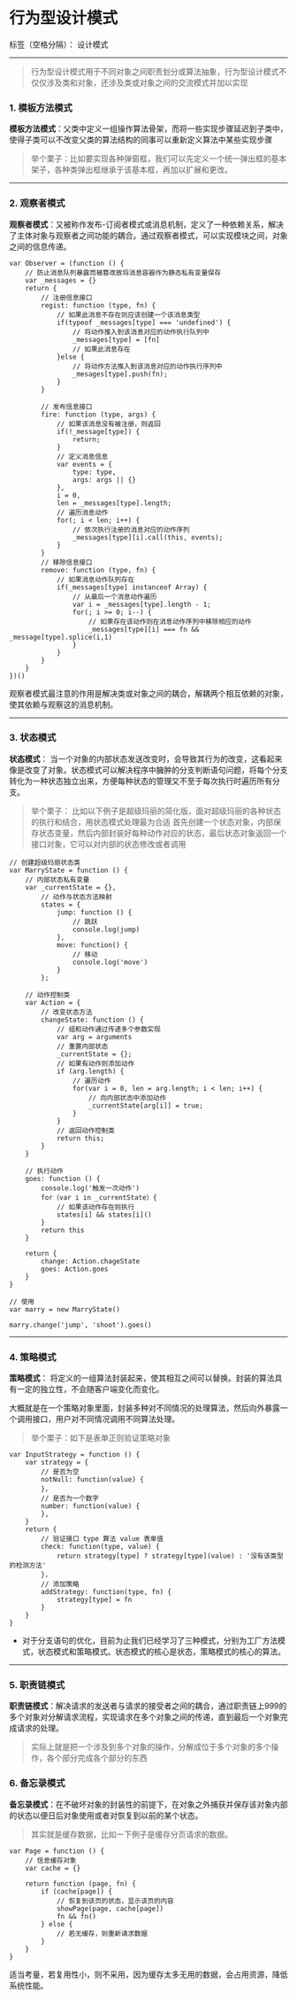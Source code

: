 ﻿# 行为型设计模式

标签（空格分隔）： 设计模式

---

> 行为型设计模式用于不同对象之间职责划分或算法抽象，行为型设计模式不仅仅涉及类和对象，还涉及类或对象之间的交流模式并加以实现

### 1. 模板方法模式
**模板方法模式**：父类中定义一组操作算法骨架，而将一些实现步骤延迟到子类中，使得子类可以不改变父类的算法结构的同事可以重新定义算法中某些实现步骤

> 举个栗子：比如要实现各种弹窗框，我们可以先定义一个统一弹出框的基本架子，各种类弹出框继承于该基本框，再加以扩展和更改。

____

### 2. 观察者模式
**观察者模式**：又被称作发布-订阅者模式或消息机制，定义了一种依赖关系，解决了主体对象与观察者之间功能的耦合。通过观察者模式，可以实现模块之间，对象之间的信息传递。

    var Observer = (function () {
        // 防止消息队列暴露而被篡改故将消息容器作为静态私有变量保存
        var _messages = {}
        return {
            // 注册信息接口
            regist: function (type, fn) {
                // 如果此消息不存在则应该创建一个该消息类型
                if(typeof _messages[type] === 'undefined') {
                    // 将动作推入到该消息对应的动作执行队列中
                    _messages[type] = [fn]
                    // 如果此消息存在
                }else {
                    // 将动作方法推入到该消息对应的动作执行序列中
                    _mesages[type].push(fn);
                }
            }
            
            // 发布信息接口
            fire: function (type, args) {
                // 如果该消息没有被注册，则返回
                if(!_message[type]) {
                    return;
                }
                // 定义消息信息
                var events = {
                    type: type,
                    args: args || {}
                },
                i = 0,
                len = _messages[type].length;
                // 遍历消息动作
                for(; i < len; i++) {
                    // 依次执行注册的消息对应的动作序列
                    _messages[type][i].call(this, events);
                }
            }
            // 移除信息接口
            remove: function (type, fn) {
                // 如果消息动作队列存在
                if(_messages[type] instanceof Array) {
                    // 从最后一个消息动作遍历
                    var i = _messages[type].length - 1;
                    for(; i >= 0; i--) {
                        // 如果存在该动作则在消息动作序列中移除相应的动作
                        _messages[type][i] === fn && _message[type].splice(i,1)
                    }
                }
            }
        }
    })()
    
观察者模式最注意的作用是解决类或对象之间的耦合，解耦两个相互依赖的对象，使其依赖与观察这的消息机制。
___

### 3. 状态模式
**状态模式**： 当一个对象的内部状态发送改变时，会导致其行为的改变，这看起来像是改变了对象。状态模式可以解决程序中臃肿的分支判断语句问题，将每个分支转化为一种状态独立出来，方便每种状态的管理又不至于每次执行时遍历所有分支。
> 举个栗子： 比如以下例子是超级玛丽的简化版，面对超级玛丽的各种状态的执行和结合，用状态模式处理最为合适
首先创建一个状态对象，内部保存状态变量，然后内部封装好每种动作对应的状态，最后状态对象返回一个接口对象，它可以对内部的状态修改或者调用

    // 创建超级玛丽状态类
    var MarryState = function () {
        // 内部状态私有变量
        var _currentState = {},
            // 动作与状态方法映射
            states = {
                jump: function () {
                    // 跳跃
                    console.log(jump)
                },
                move: function() {
                    // 移动
                    console.log('move')
                }
            };
        
        // 动作控制类
        var Action = {
            // 改变状态方法
            changeState: function () {
                // 组和动作通过传递多个参数实现
                var arg = arguments
                // 重置内部状态
                _currentState = {};
                // 如果有动作则添加动作
                if (arg.length) {
                    // 遍历动作
                    for(var i = 0, len = arg.length; i < len; i++) {
                        // 向内部状态中添加动作
                        _currentState[arg[i]] = true;
                    }
                }
                // 返回动作控制类
                return this;
            }
        }
        
        // 执行动作
        goes: function () {
            console.log('触发一次动作')
            for（var i in _currentState）{
                // 如果该动作存在则执行
                states[i] && states[i]()
            }
            return this
        }
        
        return {
            change: Action.chageState
            goes: Action.goes
        }
    }
    
    // 使用
    var marry = new MarryState()
    
    marry.change('jump', 'shoot').goes()
    
____

### 4. 策略模式
**策略模式**： 将定义的一组算法封装起来，使其相互之间可以替换。封装的算法具有一定的独立性，不会随客户端变化而变化。

大概就是在一个策略对象里面，封装多种对不同情况的处理算法，然后向外暴露一个调用接口，用户对不同情况调用不同算法处理。
> 举个栗子：如下是表单正则验证策略对象

    var InputStrategy = function () {
        var strategy = {
            // 是否为空
            notNull: function(value) {
            }，
            // 是否为一个数字
            number: function(value) {
            },
        }
        return {
            // 验证接口 type 算法 value 表单值
            check: function(type, value) {
                return strategy[type] ? strategy[type](value) : '没有该类型的检测方法'
            }，
            // 添加策略
            addStrategy: function(type, fn) {
                strategy[type] = fn
            }
        }
    }                         

* 对于分支语句的优化，目前为止我们已经学习了三种模式，分别为工厂方法模式，状态模式和策略模式。状态模式的核心是状态，策略模式的核心的算法。

____
### 5. 职责链模式
**职责链模式**：解决请求的发送者与请求的接受者之间的耦合，通过职责链上999的多个对象对分解请求流程，实现请求在多个对象之间的传递，直到最后一个对象完成请求的处理。
> 实际上就是把一个涉及到多个对象的操作，分解成位于多个对象的多个操作，各个部分完成各个部分的东西

### 6. 备忘录模式
**备忘录模式**：在不破坏对象的封装性的前提下，在对象之外捕获并保存该对象内部的状态以便日后对象使用或者对恢复到以前的某个状态。
> 其实就是缓存数据，比如一下例子是缓存分页请求的数据。

    var Page = function () {
        // 信息缓存对象
        var cache = {}
        
        return function (page, fn) {
            if (cache[page]) {
                // 恢复到该页的状态，显示该页的内容
                showPage(page, cache[page])
                fn && fn()
            } else {
                // 若无缓存，则重新请求数据 
            }
        }
    }

适当考量，若复用性小，则不采用，因为缓存太多无用的数据，会占用资源，降低系统性能。
